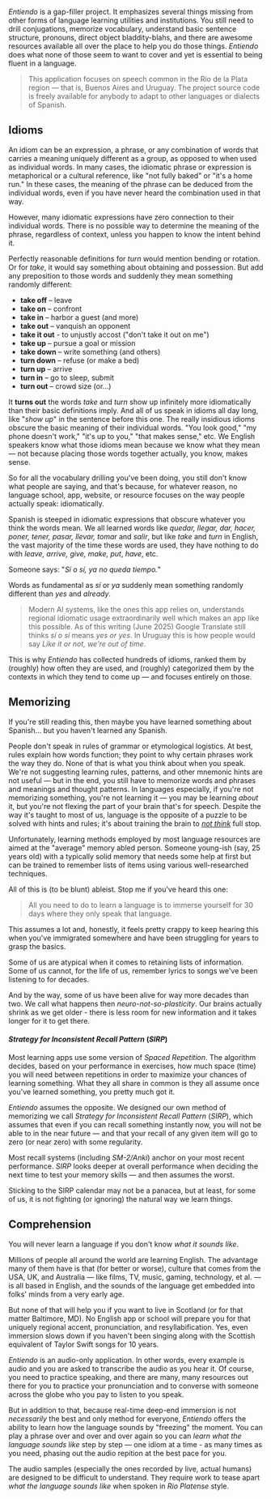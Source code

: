 *Entiendo* is a gap-filler project. It emphasizes several things missing from other forms of language learning utilities and institutions. You still need to drill conjugations, memorize vocabulary, understand basic sentence structure, pronouns, direct object bladdity-blahs, and there are awesome resources available all over the place to help you do those things. *Entiendo* does what none of those seem to want to cover and yet is essential to being fluent in a language.

> This application focuses on speech common in the Rio de la Plata region — that is, Buenos Aires and Uruguay. The project source code is freely available for anybody to adapt to other languages or dialects of Spanish.

## Idioms

An idiom can be an expression, a phrase, or any combination of words that carries a meaning uniquely different as a group, as opposed to when used as individual words. In many cases, the idiomatic phrase or expression is metaphorical or a cultural reference, like "not fully baked" or "it's a home run." In these cases, the meaning of the phrase can be deduced from the individual words, even if you have never heard the combination used in that way.

However, many idiomatic expressions have zero connection to their individual words. There is no possible way to determine the meaning of the phrase, regardless of context, unless you happen to know the intent behind it.

Perfectly reasonable definitions for *turn* would mention bending or rotation. Or for *take*, it would say something about obtaining and possession. But add any preposition to those words and suddenly they mean something randomly different:

- **take off** – leave
- **take on** – confront
- **take in** – harbor a guest (and more)
- **take out** – vanquish an opponent
- **take it out** - to unjustly accost ("don't take it out on me")
- **take up** – pursue a goal or mission
- **take down** – write something (and others)
- **turn down** – refuse (or make a bed)
- **turn up** – arrive
- **turn in** – go to sleep, submit
- **turn out** – crowd size (or...)

It **turns out** the words *take* and *turn* show up infinitely more idiomatically than their basic definitions imply. And all of us speak in idioms all day long, like "*show up*" in the sentence before this one. The really insidious idioms obscure the basic meaning of their individual words. "You look good," "my phone doesn't work," "it's up to you," "that makes sense," etc. We English speakers know what those idioms mean because we know what they mean — not because placing those words together actually, you know, makes sense.

So for all the vocabulary drilling you've been doing, you still don't know what people are saying, and that's because, for whatever reason, no language school, app, website, or resource focuses on the way people actually speak: idiomatically.

Spanish is steeped in idiomatic expressions that obscure whatever you think the words mean. We all learned words like *quedar, llegar, dar, hacer, poner, tener, pasar, llevar, tomar* and *salir*, but like *take* and *turn* in English, the vast majority of the time these words are used, they have nothing to do with *leave, arrive, give, make, put*, *have*, etc.

Someone says: "*Sí o sí, ya no queda tiempo.*"

Words as fundamental as *sí* or *ya* suddenly mean something randomly different than *yes* and *already*.

> Modern AI systems, like the ones this app relies on, understands regional idiomatic usage extraordinarily well which makes an app like this possible. As of this writing (June 2025) Google Translate still thinks *sí o sí* means *yes or yes*. In Uruguay this is how people would say *Like it or not, we're out of time*.

This is why *Entiendo* has collected hundreds of idioms, ranked them by (roughly) how often they are used, and (roughly) categorized them by the contexts in which they tend to come up — and focuses entirely on those.

## Memorizing

If you're still reading this, then maybe you have learned something about Spanish... but you haven't learned any Spanish.

People don't speak in rules of grammar or etymological logistics. At best, rules explain how words function; they point to why certain phrases work the way they do. None of that is what you think about when you speak. We're not suggesting learning rules, patterns, and other mnemonic hints are not useful — but in the end, you still have to memorize words and phrases and meanings and thought patterns. In languages especially, if you're not memorizing something, you're not learning it — you may be learning *about* it, but you're not flexing the part of your brain that's for speech. Despite the way it's taught to most of us, language is the opposite of a puzzle to be solved with hints and rules; it's about training the brain to *[not think](https://en.wikipedia.org/wiki/Automaticityhttps:/)* full stop.

Unfortunately, learning methods employed by most language resources are aimed at the "average" memory abled person. Someone young-ish (say, 25 years old) with a typically solid memory that needs some help at first but can be trained to remember lists of items using various well-researched techniques.

All of this is (to be blunt) ableist. Stop me if you've heard this one:

> All you need to do to learn a language is to immerse yourself for 30 days where they only speak that language.

This assumes a lot and, honestly, it feels pretty crappy to keep hearing this when you've immigrated somewhere and have been struggling for years to grasp the basics.

Some of us are atypical when it comes to retaining lists of information. Some of us cannot, for the life of us, remember lyrics to songs we've been listening to for decades.

And by the way, some of us have been alive for way more decades than two. We call what happens then *neuro-not-so-plasticity*. Our brains actually shrink as we get older - there is less room for new information and it takes longer for it to get there.

#### *Strategy for Inconsistent Recall Pattern* (*SIRP*)

Most learning apps use some version of *Spaced Repetition*. The algorithm decides, based on your performance in exercises, how much space (time) you will need between repetitions in order to maximize your chances of learning something. What they all share in common is they all assume once you've learned something, you pretty much got it.

*Entiendo* assumes the opposite. We designed our own method of memorizing we call *Strategy for Inconsistent Recall Pattern* (*SIRP*), which assumes that even if you can recall something instantly now, you will not be able to in the near future — and that your recall of any given item will go to zero (or near zero) with some regularity.

Most recall systems (including *SM-2/Anki*) anchor on your most recent performance. *SIRP* looks deeper at overall performance when deciding the next time to test your memory skills — and then assumes the worst.

Sticking to the SIRP calendar may not be a panacea, but at least, for some of us, it is not fighting (or ignoring) the natural way we learn things.

## Comprehension

You will never learn a language if you don't know *what it sounds like*.

Millions of people all around the world are learning English. The advantage many of them have is that (for better or worse), culture that comes from the USA, UK, and Australia — like films, TV, music, gaming, technology, et al. — is all based in English, and the sounds of the language get embedded into folks' minds from a very early age.

But none of that will help you if you want to live in Scotland (or for that matter Baltimore, MD). No English app or school will prepare you for that uniquely regional accent, pronunciation, and resyllabification. Yes, even immersion slows down if you haven't been singing along with the Scottish equivalent of Taylor Swift songs for 10 years.

*Entiendo* is an audio-only application. In other words, every example is audio and you are asked to transcribe the audio as you hear it. Of course, you need to practice speaking, and there are many, many resources out there for you to practice your pronunciation and to converse with someone across the globe who you pay to listen to you speak.

But in addition to that, because real-time deep-end immersion is not *necessarily* the best and only method for everyone, *Entiendo* offers the ability to learn how the language sounds by "freezing" the moment. You can play a phrase over and over and over again so you can *learn what the language sounds like* step by step — one idiom at a time - as many times as you need, phasing out the audio repition at the best pace for you.

The audio samples (especially the ones recorded by live, actual humans) are designed to be difficult to understand. They require work to tease apart *what the language sounds like* when spoken in *Rio Platense* style.
